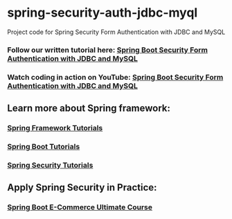 # spring-security-auth-jdbc-myql
Project code for Spring Security Form Authentication with JDBC and MySQL
### Follow our written tutorial here: [Spring Boot Security Form Authentication with JDBC and MySQL](https://www.codejava.net/frameworks/spring-boot/form-authentication-with-jdbc-and-mysql)
### Watch coding in action on YouTube: [Spring Boot Security Form Authentication with JDBC and MySQL](https://www.youtube.com/watch?v=Dt0ZaeO3_y8)
## Learn more about Spring framework:
### [Spring Framework Tutorials](https://www.codejava.net/spring-tutorials)
### [Spring Boot Tutorials](https://www.codejava.net/spring-boot-tutorials)
### [Spring Security Tutorials](https://www.codejava.net/spring-security-tutorials)
## Apply Spring Security in Practice:
### [Spring Boot E-Commerce Ultimate Course](https://www.udemy.com/course/spring-boot-e-commerce-ultimate/?referralCode=3A24FAC7220029CEDFD6)
